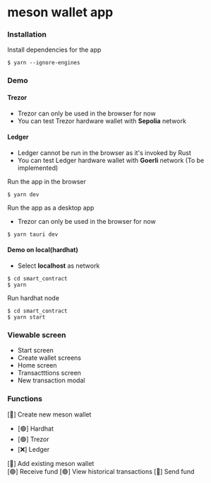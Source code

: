 # meson wallet app

### Installation

Install dependencies for the app

```
$ yarn --ignore-engines
```

### Demo

#### Trezor

- Trezor can only be used in the browser for now
- You can test Trezor hardware wallet with **Sepolia** network

#### Ledger

- Ledger cannot be run in the browser as it's invoked by Rust
- You can test Ledger hardware wallet with **Goerli** network (To be implemented)

Run the app in the browser

```
$ yarn dev
```

Run the app as a desktop app

- Trezor can only be used in the browser for now

```
$ yarn tauri dev
```

#### Demo on local(hardhat)

- Select **localhost** as network

```
$ cd smart_contract
$ yarn
```

Run hardhat node

```
$ cd smart_contract
$ yarn start
```

### Viewable screen

- Start screen
- Create wallet screens
- Home screen
- Transactttions screen
- New transaction modal

### Functions

[🔺] Create new meson wallet

- [🟢] Hardhat
- [🟢] Trezor
- [❌] Ledger

[🔺] Add existing meson wallet  
[🟢] Receive fund
[🟢] View historical transactions
[🔺] Send fund
